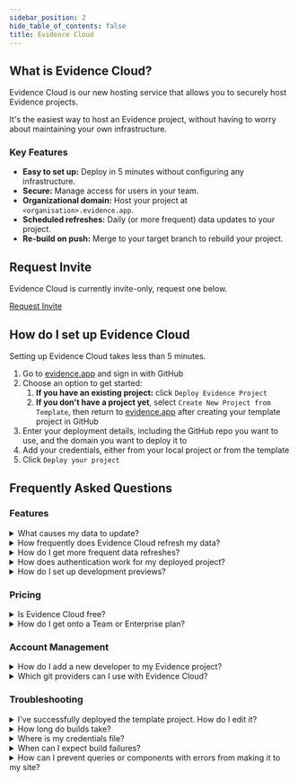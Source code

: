 ```yaml
---
sidebar_position: 2
hide_table_of_contents: false
title: Evidence Cloud
---
```


## What is Evidence Cloud?

Evidence Cloud is our new hosting service that allows you to securely host Evidence projects.

It's the easiest way to host an Evidence project, without having to worry about maintaining your own infrastructure.

### Key Features

- **Easy to set up:** Deploy in 5 minutes without configuring any infrastructure.
- **Secure:** Manage access for users in your team.
- **Organizational domain:** Host your project at `<organisation>.evidence.app`.
- **Scheduled refreshes:** Daily (or more frequent) data updates to your project.
- **Re-build on push:** Merge to your target branch to rebuild your project.

## Request Invite

Evidence Cloud is currently invite-only, request one below.

<a class="waitlist" href="https://du3tapwtcbi.typeform.com/to/kwp7ZD3q?utm_source=docs">Request Invite</a>

## How do I set up Evidence Cloud

Setting up Evidence Cloud takes less than 5 minutes.

1. Go to [evidence.app](https://evidence.app) and sign in with GitHub
1. Choose an option to get started:
   1. **If you have an existing project:** click `Deploy Evidence Project`
   1. **If you don't have a project yet**, select `Create New Project from Template`, then return to [evidence.app](https://evidence.app) after creating your template project in GitHub
1. Enter your deployment details, including the GitHub repo you want to use, and the domain you want to deploy it to
1. Add your credentials, either from your local project or from the template
1. Click `Deploy your project`


## Frequently Asked Questions

### Features


<details>
    <summary>What causes my data to update?</summary>
    <ul>
        <li>Pushes to your target branch.</li>
        <li>Clicking the <code>Redeploy</code> button in the UI.</li>
        <li>You can also set up a regularly scheduled refresh.</li>
    </ul>
</details>

<details>
    <summary>How frequently does Evidence Cloud refresh my data?</summary>
    <p>You can set up data refreshes as regularly as you need.</p>
</details>

<details>
    <summary>How do I get more frequent data refreshes?</summary>
    <p>Email us: <a href="mailto:archie@evidence.dev">archie@evidence.dev</a>.</p>
</details>

<details>
    <summary>How does authentication work for my deployed project?</summary>
    <p>Each viewer account is provided with a unique login to access the project. You can manage viewers in the Evidence Cloud UI.</p>
</details>

<details>
    <summary>How do I set up development previews?</summary>
    <p>Alongside your <code>main</code> branch, set up a secondary project targeting a development branch (e.g. <code>dev</code>) whenever you merge changes into <code>dev</code>, you will get a preview. When you are ready to release changes, merge these into <code>main</code>.</p>
    <p>You can set up different database credentials for development deployments, which allows you to use development data before it is in your production db.</p>
</details>

### Pricing

<details>
    <summary>Is Evidence Cloud free?</summary>
    <p>Evidence Cloud's Free tier offers up to 5 viewer accounts, and up to one connected repository. Beyond this, you can upgrade to a <a href="https://evidence.dev/cloud">paid plan</a>.</p>
</details>

<details>
    <summary>How do I get onto a Team or Enterprise plan?</summary>
    <p>Email us: <a href="mailto:archie@evidence.dev">archie@evidence.dev</a>.</p>
</details>



### Account Management

<details>
    <summary>How do I add a new developer to my Evidence project?</summary>
    <p>Give them access to your <a href="https://docs.github.com/en/organizations/managing-user-access-to-your-organizations-repositories/managing-repository-roles/managing-an-individuals-access-to-an-organization-repository">GitHub repository</a>. All Evidence Cloud plans come with unlimited developer accounts.</p>
</details>




<details>
    <summary>Which git providers can I use with Evidence Cloud?</summary>
    <p>Currently we support GitHub by default. If your team needs another git provider, reach out on <a href="https://join.slack.com/t/evidencedev/shared_invite/zt-uda6wp6a-hP6Qyz0LUOddwpXW5qG03Q">Slack</a>.</p>
</details>

### Troubleshooting

<details>
    <summary>I've successfully deployed the template project. How do I edit it?</summary>
    <p>Clone the git repository to your local machine (the repo URL is shown in the cloud UI), make edits to the code and/or database settings, and merge the edits to your target branch.</p>
</details>


<details>
    <summary>How long do builds take?</summary>
    <p>Most builds will be completed in under 2 minutes, and you can track progress in the build logs. The initial deployment may take longer as we provision your account.</p>
</details>


<details>
    <summary>Where is my credentials file?</summary>
    <ul>
    <li><b>If you are deploying the default template:</b> You don't need them, hit the button to use the template project default credentials.</li>
    <li><b>If you have an existing project:</b> Your credentials file is stored in <code>.evidence/template/evidence.settings.json</code>. You may need to edit your file explorer settings (<a href="https://support.microsoft.com/en-us/windows/view-hidden-files-and-folders-in-windows-97fbc472-c603-9d90-91d0-1166d1d9f4b5">windows</a>, <a href="https://discussions.apple.com/thread/7581737">mac</a>) to show hidden folders.</li>
    </ul>
</details>

<details>
    <summary>When can I expect build failures?</summary>
    <p>Evidence will not deploy sites with errors to prevent users from seeing broken reports. Usually, this is caused by an error with your project code.  Enter <code>npm run build</code> in your editor to test if the build succeeds locally. If you are still having issues, reach out on <a href="https://join.slack.com/t/evidencedev/shared_invite/zt-uda6wp6a-hP6Qyz0LUOddwpXW5qG03Q">Slack</a>.</p>
</details>

<details>
    <summary>How can I prevent queries or components with errors from making it to my site?</summary>
    <p>As a default, a failed chart or query will not throw an error. To prevent failed charts or queries from building successfully, edit the build command in <code>package.json</code> to <code>"build": "evidence build:strict"</code>.</p>
</details>